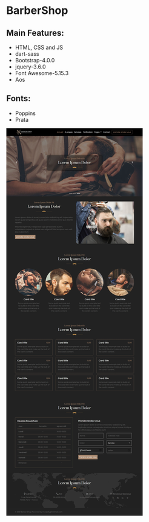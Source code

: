 # BarberShop

## Main Features:
* HTML, CSS and JS
* dart-sass
* Bootstrap-4.0.0
* jquery-3.6.0
* Font Awesome-5.15.3
* Aos

## Fonts:
* Poppins
* Prata

![alt text](https://github.com/mnajafy/BarberShop/blob/main/BarberShop.jpeg)
